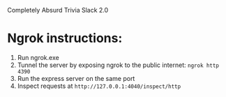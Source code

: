 Completely Absurd Trivia Slack 2.0

# Ngrok instructions:
1) Run ngrok.exe
2) Tunnel the server by exposing ngrok to the public internet: `ngrok http 4390`
3) Run the express server on the same port
4) Inspect requests at `http://127.0.0.1:4040/inspect/http`